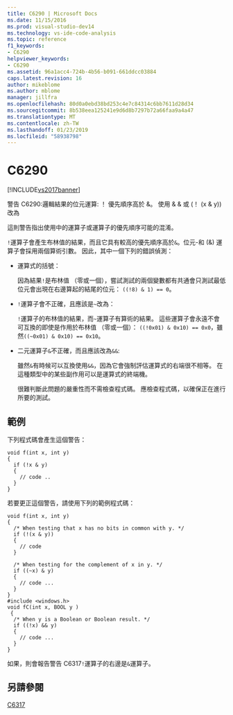 ```yaml
---
title: C6290 | Microsoft Docs
ms.date: 11/15/2016
ms.prod: visual-studio-dev14
ms.technology: vs-ide-code-analysis
ms.topic: reference
f1_keywords:
- C6290
helpviewer_keywords:
- C6290
ms.assetid: 96a1acc4-724b-4b56-b091-661ddcc03884
caps.latest.revision: 16
author: mikeblome
ms.author: mblome
manager: jillfra
ms.openlocfilehash: 80d0a0ebd38bd253c4e7c84314c6bb7611d28d34
ms.sourcegitcommit: 8b538eea125241e9d6d8b7297b72a66faa9a4a47
ms.translationtype: MT
ms.contentlocale: zh-TW
ms.lasthandoff: 01/23/2019
ms.locfileid: "58938798"
---
```

# <a name="c6290"></a>C6290
[!INCLUDE[vs2017banner](../includes/vs2017banner.md)]

警告 C6290:邏輯結果的位元運算: ！ 優先順序高於 &。 使用 & & 或 (！ (x & y)) 改為  
  
 這則警告指出使用中的運算子或運算子的優先順序可能的混淆。  
  
 `!`運算子會產生布林值的結果，而且它具有較高的優先順序高於`&`。位元-和 (&) 運算子會採用兩個算術引數。 因此，其中一個下列的錯誤偵測：  
  
- 運算式的括號：  
  
   因為結果`!`是布林值 （零或一個），嘗試測試的兩個變數都有共通會只測試最低位元會出現在右邊算起的結尾的位元： `((!8) & 1) == 0`。  
  
- `!`運算子會不正確，且應該是`~`改為：  
  
   `!`運算子的布林值的結果，而`~`運算子有算術的結果。 這些運算子會永遠不會可互換的即使是作用於布林值 （零或一個）： `((!0x01) & 0x10) == 0x0`，雖然`((~0x01) & 0x10) == 0x10`。  
  
- 二元運算子`&`不正確，而且應該改為`&&`:  
  
   雖然`&`有時候可以互換使用`&&`，因為它會強制評估運算式的右端很不相等。 在這種類型中的某些副作用可以是運算式的終端機。  
  
  很難判斷此問題的嚴重性而不需檢查程式碼。 應檢查程式碼，以確保正在進行所要的測試。  
  
## <a name="example"></a>範例  
 下列程式碼會產生這個警告：  
  
```  
void f(int x, int y)  
{  
  if (!x & y)  
  {  
    // code ..  
  }  
}  
```  
  
 若要更正這個警告，請使用下列的範例程式碼：  
  
```  
void f(int x, int y)  
{  
  /* When testing that x has no bits in common with y. */  
  if (!(x & y))  
  {  
    // code   
  }  
  
  /* When testing for the complement of x in y. */  
  if ((~x) & y)  
  {  
    // code ...  
  }  
}  
#include <windows.h>  
void fC(int x, BOOL y )  
 {  
  /* When y is a Boolean or Boolean result. */  
  if ((!x) && y)  
  {  
    // code ...  
  }  
}  
```  
  
 如果，則會報告警告 C6317`!`運算子的右邊是`&`運算子。  
  
## <a name="see-also"></a>另請參閱  
 [C6317](../code-quality/c6317.md)
